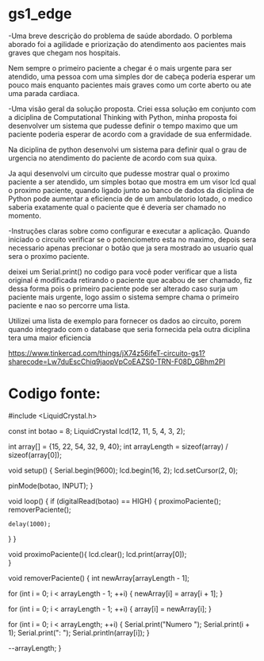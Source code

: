 # gs1_edge

-Uma breve descrição do problema de saúde abordado.
  O porblema aborado foi a agilidade e priorização do atendimento aos pacientes mais graves que chegam nos hospitais.
  
  Nem sempre o primeiro paciente a chegar é o mais urgente para ser atendido, uma pessoa com uma simples dor de cabeça 
  poderia esperar um pouco mais enquanto pacientes mais graves como um corte aberto ou ate uma parada cardiaca.

  
-Uma visão geral da solução proposta.
  Criei essa solução em  conjunto com a diciplina de Computational Thinking with Python, minha proposta foi desenvolver um sistema
  que pudesse definir o tempo maximo que um paciente poderia esperar de acordo com a gravidade de sua enfermidade.
  
  Na diciplina de python desenvolvi um sistema para definir qual o grau de urgencia no atendimento do paciente de acordo com sua quixa.

  Ja aqui desenvolvi um circuito que pudesse mostrar qual o proximo paciente a ser atendido, um simples botao que mostra em um visor lcd 
  qual o proximo paciente, quando ligado junto ao banco de dados da diciplina de Python pode aumentar a eficiencia de de um ambulatorio lotado,
  o medico saberia exatamente qual o paciente que é deveria ser chamado no momento.


-Instruções claras sobre como configurar e executar a aplicação.
  Quando iniciado o circuito verificar se o potenciometro esta no maximo, depois sera necessario apenas precionar o botão que ja sera mostrado ao
  usuario qual sera o proximo paciente.

  deixei um Serial.print() no codigo para você poder verificar que a lista original é modificada retirando o paciente que acabou de ser chamado,
  fiz dessa forma pois o primeiro paciente pode ser alterado caso surja um paciente mais urgente, logo assim o sistema sempre chama o primeiro paciente
  e nao so percorre uma lista.
  
  Utilizei uma lista de exemplo para fornecer os dados ao circuito, porem quando integrado com o database que seria fornecida pela outra diciplina
  tera uma maior eficiencia 



https://www.tinkercad.com/things/jX74z56ifeT-circuito-gs1?sharecode=Lw7duEscChiq9jaopVpCoEAZS0-TRN-F08D_GBhm2PI

# Codigo fonte:

#include <LiquidCrystal.h>

const int botao = 8;
LiquidCrystal lcd(12, 11, 5, 4, 3, 2);

int array[] = {15, 22, 54, 32, 9, 40};
int arrayLength = sizeof(array) / sizeof(array[0]);

void setup()
{
  Serial.begin(9600);
  lcd.begin(16, 2);
  lcd.setCursor(2, 0);
  
  pinMode(botao, INPUT);
}


void loop()
{
  if (digitalRead(botao) == HIGH) {
    proximoPaciente();
    removerPaciente();
    
    delay(1000);
  }
}


void proximoPaciente(){
  	lcd.clear();
  	lcd.print(array[0]);  
}


void removerPaciente() {
  int newArray[arrayLength - 1];

  for (int i = 0; i < arrayLength - 1; ++i) {
    newArray[i] = array[i + 1]; 
  }

  for (int i = 0; i < arrayLength - 1; ++i) {
    array[i] = newArray[i]; 
  }

  for (int i = 0; i < arrayLength; ++i) {
    Serial.print("Numero ");
    Serial.print(i + 1);
    Serial.print(": ");
    Serial.println(array[i]);
  }

  --arrayLength;
}
